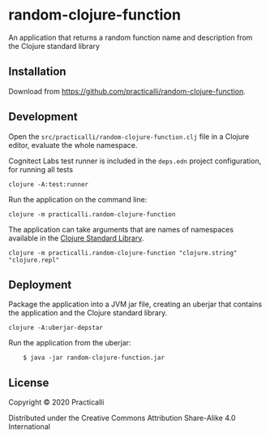 # random-clojure-function
An application that returns a random function name and description from the Clojure standard library

## Installation
Download from https://github.com/practicalli/random-clojure-function.


## Development
Open the `src/practicalli/random-clojure-function.clj` file in a Clojure editor, evaluate the whole namespace.

Cognitect Labs test runner is included in the `deps.edn` project configuration, for running all tests
```shell
clojure -A:test:runner
```

Run the application on the command line:
```shell
clojure -m practicalli.random-clojure-function
```

The application can take arguments that are names of namespaces available in the [Clojure Standard Library](https://clojure.github.io/clojure/).
```shell
clojure -m practicalli.random-clojure-function "clojure.string" "clojure.repl"
```



## Deployment
Package the application into a JVM jar file, creating an uberjar that contains the application and the Clojure standard library.

```shell
clojure -A:uberjar-depstar
```

Run the application from the uberjar:
```shell
    $ java -jar random-clojure-function.jar
```

## License
Copyright © 2020 Practicalli

Distributed under the Creative Commons Attribution Share-Alike 4.0 International
